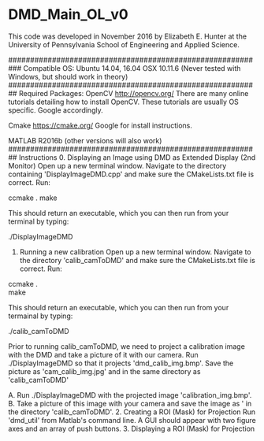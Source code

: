 # DMD_Main_OL_v0
This code was developed in November 2016 by Elizabeth E. Hunter at the University of Pennsylvania School of Engineering and Applied Science.

###########################################################
Compatible OS:
Ubuntu 14.04, 16.04
OSX 10.11.6
(Never tested with Windows, but should work in theory)
##########################################################
Required Packages: 
OpenCV http://opencv.org/ There are many online tutorials detailing how to install OpenCV. These tutorials are usually OS specific. Google accordingly. 

Cmake https://cmake.org/ Google for install instructions.

MATLAB R2016b (other versions will also work)
##########################################################
Instructions
0. Displaying an Image using DMD as Extended Display (2nd Monitor)
Open up a new terminal window. Navigate to the directory containing 'DisplayImageDMD.cpp' and make sure the CMakeLists.txt file is correct. Run:

ccmake .
make 

This should return an executable, which you can then run from your terminal by typing: 

./DisplayImageDMD

1. Running a new calibration 
Open up a new terminal window. Navigate to the directory 'calib_camToDMD' and make sure the CMakeLists.txt file is correct. Run:

ccmake .  
make

This should return an executable, which you can then run from your termainal by typing: 

./calib_camToDMD  

Prior to running calib_camToDMD, we need to project a calibration image with the DMD and take a picture of it with our camera. Run ./DisplayImageDMD so that it projects 'dmd_calib_img.bmp'. Save the picture as 'cam_calib_img.jpg' and in the same directory as 'calib_camToDMD'  
  
A. Run ./DisplayImageDMD with the projected image 'calibration_img.bmp'.
B. Take a picture of this image with your camera and save the image as ' in the directory 'calib_camToDMD'. 
2. Creating a ROI (Mask) for Projection
Run 'dmd_util' from Matlab's command line. A GUI should appear with two figure axes and an array of push buttons. 
3. Displaying a ROI (Mask) for Projection
